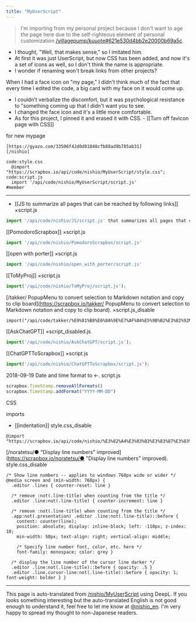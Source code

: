 ```yaml
---
title: "MyUserScript"
---
```


> I'm importing from my personal project because I don't want to age the page here due to the self-righteous element of personal customization [/villagepump/kuuote#621e530d4bb2e20000b69a5c](https://scrapbox.io/villagepump/kuuote#621e530d4bb2e20000b69a5c).
- I thought, "Well, that makes sense," so I imitated him.
- At first it was just UserScript, but now CSS has been added, and now it's a set of icons as well, so I don't think the name is appropriate.
- I wonder if renaming won't break links from other projects?

When I had a face icon on "my page," I didn't think much of the fact that every time I edited the code, a big card with my face on it would come up.
- I couldn't verbalize the discomfort, but it was psychological resistance to "something coming up that I didn't want you to see.
- I changed the face icon and it's a little more comfortable.
- As for this project, I pinned it and erased it with CSS.
        - [[Turn off favicon page with CSS]]

for new mypage

```
[https://gyazo.com/33506f42d0d01848cfb88ad9b785ab31]
[/nishio]

code:style.css
  @import "https://scrapbox.io/api/code/nishio/MyUserScript/style.css";
code:script.js
  import '/api/code/nishio/MyUserScript/script.js'
#member
```


---

- [[JS to summarize all pages that can be reached by following links]]
×script.js

```javascript
import '/api/code/nishio/JS/script.js' that summarizes all pages that can be reached by following links
```


[[PomodoroScrapbox]]
×script.js

```javascript
import '/api/code/nishio/PomodoroScrapbox/script.js'
```


[[open with porter]]
×script.js

```javascript
import '/api/code/nishio/open_with_porter/script.js'
```


[[ToMyProj]]
×script.js

```javascript
import('/api/code/nishio/ToMyProj/script.js');
```


[/takker/ PopupMenu to convert selection to Markdown notation and copy to clip board](https://scrapbox.io/takker/ PopupMenu to convert selection to Markdown notation and copy to clip board).
×script.js_disable

```
import("/api/code/takker/%E9%81%B8%E6%8A%9E%E7%AF%84%E5%9B%B2%E3%82%92Markdown%E8%A8%98%E6%B3%95%E3%81%AB%E5%A4%89%E6%8F%9B%E3%81%97%E3%81%A6clip_board%E3%81%ABcopy%E3%81%99%E3%82%8BPopupMenu/script.js");
```


[[AskChatGPT]]
×script_disabled.js

```javascript
import('/api/code/nishio/AskChatGPT/script.js');
```


[[ChatGPTToScrapbox]]
×script.js

```javascript
import('/api/code/nishio/ChatGPTToScrapbox/script.js');
```


2018-09-19 Date and time format to ←.
script.js

```javascript
scrapbox.TimeStamp.removeAllFormats()
scrapbox.TimeStamp.addFormat("YYYY-MM-DD")
```




CSS

imports
- [[indentation]]
style.css_disable

```
@import "https://scrapbox.io/api/code/nishio/%E3%82%A4%E3%83%B3%E3%83%87%E3%83%B3%E3%83%88%E8%A1%A8%E7%A4%BA/style.css";
```


[/noratetsu/● "Display line numbers" improved](https://scrapbox.io/noratetsu/● "Display line numbers" improved).
style.css_disable

```
/* Show line numbers -- applies to windows 768px wide or wider */
@media screen and (min-width: 768px) {
  .editor .lines { counter-reset: line }
  
  /* remove :not(.line-title) when counting from the title */
  .editor .line:not(.line-title) { counter-increment: line }
  
  /* remove :not(.line-title) when counting from the title */
  .app:not(.presentation) .editor .line:not(.line-title)::before { 
    content: counter(line); 
    position: absolute; display: inline-block; left: -110px; z-index: 10; 
    min-width: 50px; text-align: right; vertical-align: middle;
    
    /* Specify line number font, color, etc. here */
    font-family: monospace; color: grey }
  
  /* display the line number of the cursor line darker */
  .editor .line:not(.line-title)::before { opacity: .5 }
  .editor .line.cursor-line:not(.line-title)::before { opacity: 1; font-weight: bolder } }
```


---
This page is auto-translated from [/nishio/MyUserScript](https://scrapbox.io/nishio/MyUserScript) using DeepL. If you looks something interesting but the auto-translated English is not good enough to understand it, feel free to let me know at [@nishio_en](https://twitter.com/nishio_en). I'm very happy to spread my thought to non-Japanese readers.